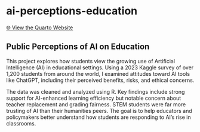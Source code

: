 # ai-perceptions-education

[🌐 View the Quarto Website](https://inammarwat.github.io/ai-perceptions-education/)

## Public Perceptions of AI on Education

This project explores how students view the growing use of Artificial Intelligence (AI) in educational settings. Using a 2023 Kaggle survey of over 1,200 students from around the world, I examined attitudes toward AI tools like ChatGPT, including their perceived benefits, risks, and ethical concerns.

The data was cleaned and analyzed using R. Key findings include strong support for AI-enhanced learning efficiency but notable concern about teacher replacement and grading fairness. STEM students were far more trusting of AI than their humanities peers. The goal is to help educators and policymakers better understand how students are responding to AI’s rise in classrooms.
